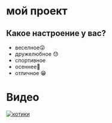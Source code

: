 # мой проект

## Какое настроение у вас?
* веселное:stuck_out_tongue_winking_eye:
* дружелюбное :sweat:
* спортивное 
* осеннее:high_brightness:
* отличное :grin:
# Видео 

[![котики](https://www.navigato.ru/content/news/image18553.jpg)](https://youtu.be/F3gEeW_KXL0)